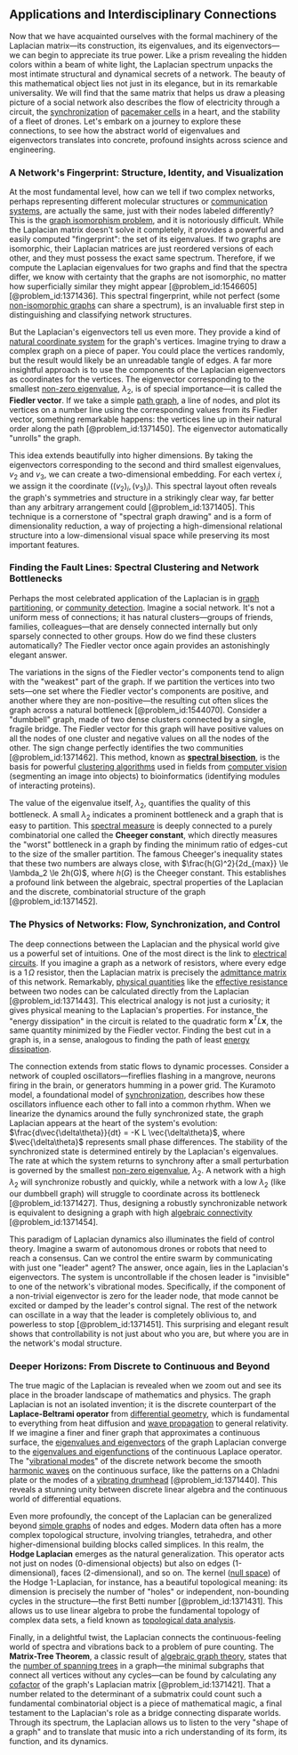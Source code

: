 ## Applications and Interdisciplinary Connections

Now that we have acquainted ourselves with the formal machinery of the Laplacian matrix—its construction, its eigenvalues, and its eigenvectors—we can begin to appreciate its true power. Like a prism revealing the hidden colors within a beam of white light, the Laplacian spectrum unpacks the most intimate structural and dynamical secrets of a network. The beauty of this mathematical object lies not just in its elegance, but in its remarkable universality. We will find that the same matrix that helps us draw a pleasing picture of a social network also describes the flow of electricity through a circuit, the [synchronization](@article_id:263424) of [pacemaker cells](@article_id:155130) in a heart, and the stability of a fleet of drones. Let's embark on a journey to explore these connections, to see how the abstract world of eigenvalues and eigenvectors translates into concrete, profound insights across science and engineering.

### A Network's Fingerprint: Structure, Identity, and Visualization

At the most fundamental level, how can we tell if two complex networks, perhaps representing different molecular structures or [communication systems](@article_id:274697), are actually the same, just with their nodes labeled differently? This is the [graph isomorphism problem](@article_id:261360), and it is notoriously difficult. While the Laplacian matrix doesn't solve it completely, it provides a powerful and easily computed "fingerprint": the set of its eigenvalues. If two graphs are isomorphic, their Laplacian matrices are just reordered versions of each other, and they must possess the exact same spectrum. Therefore, if we compute the Laplacian eigenvalues for two graphs and find that the spectra differ, we know with certainty that the graphs are not isomorphic, no matter how superficially similar they might appear [@problem_id:1546605] [@problem_id:1371436]. This spectral fingerprint, while not perfect (some [non-isomorphic graphs](@article_id:273534) can share a spectrum), is an invaluable first step in distinguishing and classifying network structures.

But the Laplacian's eigenvectors tell us even more. They provide a kind of [natural coordinate system](@article_id:168453) for the graph's vertices. Imagine trying to draw a complex graph on a piece of paper. You could place the vertices randomly, but the result would likely be an unreadable tangle of edges. A far more insightful approach is to use the components of the Laplacian eigenvectors as coordinates for the vertices. The eigenvector corresponding to the smallest [non-zero eigenvalue](@article_id:269774), $\lambda_2$, is of special importance—it is called the **Fiedler vector**. If we take a simple [path graph](@article_id:274105), a line of nodes, and plot its vertices on a number line using the corresponding values from its Fiedler vector, something remarkable happens: the vertices line up in their natural order along the path [@problem_id:1371450]. The eigenvector automatically "unrolls" the graph.

This idea extends beautifully into higher dimensions. By taking the eigenvectors corresponding to the second and third smallest eigenvalues, $v_2$ and $v_3$, we can create a two-dimensional embedding. For each vertex $i$, we assign it the coordinate $((v_2)_i, (v_3)_i)$. This spectral layout often reveals the graph's symmetries and structure in a strikingly clear way, far better than any arbitrary arrangement could [@problem_id:1371405]. This technique is a cornerstone of "spectral graph drawing" and is a form of dimensionality reduction, a way of projecting a high-dimensional relational structure into a low-dimensional visual space while preserving its most important features.

### Finding the Fault Lines: Spectral Clustering and Network Bottlenecks

Perhaps the most celebrated application of the Laplacian is in [graph partitioning](@article_id:152038), or [community detection](@article_id:143297). Imagine a social network. It's not a uniform mess of connections; it has natural clusters—groups of friends, families, colleagues—that are densely connected internally but only sparsely connected to other groups. How do we find these clusters automatically? The Fiedler vector once again provides an astonishingly elegant answer.

The variations in the signs of the Fiedler vector's components tend to align with the "weakest" part of the graph. If we partition the vertices into two sets—one set where the Fiedler vector's components are positive, and another where they are non-positive—the resulting cut often slices the graph across a natural bottleneck [@problem_id:1544070]. Consider a "dumbbell" graph, made of two dense clusters connected by a single, fragile bridge. The Fiedler vector for this graph will have positive values on all the nodes of one cluster and negative values on all the nodes of the other. The sign change perfectly identifies the two communities [@problem_id:1371462]. This method, known as **[spectral bisection](@article_id:173014)**, is the basis for powerful [clustering algorithms](@article_id:146226) used in fields from [computer vision](@article_id:137807) (segmenting an image into objects) to bioinformatics (identifying modules of interacting proteins).

The value of the eigenvalue itself, $\lambda_2$, quantifies the quality of this bottleneck. A small $\lambda_2$ indicates a prominent bottleneck and a graph that is easy to partition. This [spectral measure](@article_id:201199) is deeply connected to a purely combinatorial one called the **Cheeger constant**, which directly measures the "worst" bottleneck in a graph by finding the minimum ratio of edges-cut to the size of the smaller partition. The famous Cheeger's inequality states that these two numbers are always close, with $\frac{h(G)^2}{2d_{max}} \le \lambda_2 \le 2h(G)$, where $h(G)$ is the Cheeger constant. This establishes a profound link between the algebraic, spectral properties of the Laplacian and the discrete, combinatorial structure of the graph [@problem_id:1371452].

### The Physics of Networks: Flow, Synchronization, and Control

The deep connections between the Laplacian and the physical world give us a powerful set of intuitions. One of the most direct is the link to [electrical circuits](@article_id:266909). If you imagine a graph as a network of resistors, where every edge is a $1\,\Omega$ resistor, then the Laplacian matrix is precisely the [admittance matrix](@article_id:269617) of this network. Remarkably, [physical quantities](@article_id:176901) like the [effective resistance](@article_id:271834) between two nodes can be calculated directly from the Laplacian [@problem_id:1371443]. This electrical analogy is not just a curiosity; it gives physical meaning to the Laplacian's properties. For instance, the "energy dissipation" in the circuit is related to the quadratic form $\mathbf{x}^T L \mathbf{x}$, the same quantity minimized by the Fiedler vector. Finding the best cut in a graph is, in a sense, analogous to finding the path of least [energy dissipation](@article_id:146912).

The connection extends from static flows to dynamic processes. Consider a network of coupled oscillators—fireflies flashing in a mangrove, neurons firing in the brain, or generators humming in a power grid. The Kuramoto model, a foundational model of [synchronization](@article_id:263424), describes how these oscillators influence each other to fall into a common rhythm. When we linearize the dynamics around the fully synchronized state, the graph Laplacian appears at the heart of the system's evolution: $\frac{d\vec{\delta\theta}}{dt} = -K L \vec{\delta\theta}$, where $\vec{\delta\theta}$ represents small phase differences. The stability of the synchronized state is determined entirely by the Laplacian's eigenvalues. The rate at which the system returns to synchrony after a small perturbation is governed by the smallest [non-zero eigenvalue](@article_id:269774), $\lambda_2$. A network with a high $\lambda_2$ will synchronize robustly and quickly, while a network with a low $\lambda_2$ (like our dumbbell graph) will struggle to coordinate across its bottleneck [@problem_id:1371427]. Thus, designing a robustly synchronizable network is equivalent to designing a graph with high [algebraic connectivity](@article_id:152268) [@problem_id:1371454].

This paradigm of Laplacian dynamics also illuminates the field of control theory. Imagine a swarm of autonomous drones or robots that need to reach a consensus. Can we control the entire swarm by communicating with just one "leader" agent? The answer, once again, lies in the Laplacian's eigenvectors. The system is uncontrollable if the chosen leader is "invisible" to one of the network's vibrational modes. Specifically, if the component of a non-trivial eigenvector is zero for the leader node, that mode cannot be excited or damped by the leader's control signal. The rest of the network can oscillate in a way that the leader is completely oblivious to, and powerless to stop [@problem_id:1371451]. This surprising and elegant result shows that controllability is not just about who you are, but where you are in the network's modal structure.

### Deeper Horizons: From Discrete to Continuous and Beyond

The true magic of the Laplacian is revealed when we zoom out and see its place in the broader landscape of mathematics and physics. The graph Laplacian is not an isolated invention; it is the discrete counterpart of the **Laplace-Beltrami operator** from [differential geometry](@article_id:145324), which is fundamental to everything from heat diffusion and [wave propagation](@article_id:143569) to general relativity. If we imagine a finer and finer graph that approximates a continuous surface, the [eigenvalues and eigenvectors](@article_id:138314) of the graph Laplacian converge to the [eigenvalues and eigenfunctions](@article_id:167203) of the continuous Laplace operator. The "[vibrational modes](@article_id:137394)" of the discrete network become the smooth [harmonic waves](@article_id:181039) on the continuous surface, like the patterns on a Chladni plate or the modes of a [vibrating drumhead](@article_id:175992) [@problem_id:1371440]. This reveals a stunning unity between discrete linear algebra and the continuous world of differential equations.

Even more profoundly, the concept of the Laplacian can be generalized beyond [simple graphs](@article_id:274388) of nodes and edges. Modern data often has a more complex topological structure, involving triangles, tetrahedra, and other higher-dimensional building blocks called simplices. In this realm, the **Hodge Laplacian** emerges as the natural generalization. This operator acts not just on nodes (0-dimensional objects) but also on edges (1-dimensional), faces (2-dimensional), and so on. The kernel ([null space](@article_id:150982)) of the Hodge 1-Laplacian, for instance, has a beautiful topological meaning: its dimension is precisely the number of "holes" or independent, non-bounding cycles in the structure—the first Betti number [@problem_id:1371431]. This allows us to use linear algebra to probe the fundamental topology of complex data sets, a field known as [topological data analysis](@article_id:154167).

Finally, in a delightful twist, the Laplacian connects the continuous-feeling world of spectra and vibrations back to a problem of pure counting. The **Matrix-Tree Theorem**, a classic result of [algebraic graph theory](@article_id:273844), states that the [number of spanning trees](@article_id:265224) in a graph—the minimal subgraphs that connect all vertices without any cycles—can be found by calculating any [cofactor](@article_id:199730) of the graph's Laplacian matrix [@problem_id:1371421]. That a number related to the determinant of a submatrix could count such a fundamental combinatorial object is a piece of mathematical magic, a final testament to the Laplacian's role as a bridge connecting disparate worlds. Through its spectrum, the Laplacian allows us to listen to the very "shape of a graph" and to translate that music into a rich understanding of its form, its function, and its dynamics.